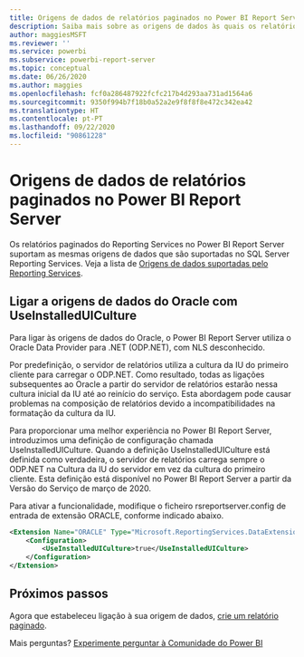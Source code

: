 ```yaml
---
title: Origens de dados de relatórios paginados no Power BI Report Server
description: Saiba mais sobre as origens de dados às quais os relatórios paginados (.rdl) podem estabelecer ligação no Power BI Report Server.
author: maggiesMSFT
ms.reviewer: ''
ms.service: powerbi
ms.subservice: powerbi-report-server
ms.topic: conceptual
ms.date: 06/26/2020
ms.author: maggies
ms.openlocfilehash: fcf0a286487922fcfc217b4d293aa731ad1564a6
ms.sourcegitcommit: 9350f994b7f18b0a52a2e9f8f8f8e472c342ea42
ms.translationtype: HT
ms.contentlocale: pt-PT
ms.lasthandoff: 09/22/2020
ms.locfileid: "90861228"
---
```

# <a name="paginated-report-data-sources--in-power-bi-report-server"></a>Origens de dados de relatórios paginados no Power BI Report Server
Os relatórios paginados do Reporting Services no Power BI Report Server suportam as mesmas origens de dados que são suportadas no SQL Server Reporting Services. Veja a lista de [Origens de dados suportadas pelo Reporting Services](/sql/reporting-services/report-data/data-sources-supported-by-reporting-services-ssrs).

## <a name="connect-to-oracle-data-sources-with-useinstalleduiculture"></a>Ligar a origens de dados do Oracle com UseInstalledUICulture

Para ligar às origens de dados do Oracle, o Power BI Report Server utiliza o Oracle Data Provider para .NET (ODP.NET), com NLS desconhecido.

Por predefinição, o servidor de relatórios utiliza a cultura da IU do primeiro cliente para carregar o ODP.NET.  Como resultado, todas as ligações subsequentes ao Oracle a partir do servidor de relatórios estarão nessa cultura inicial da IU até ao reinício do serviço.  Esta abordagem pode causar problemas na composição de relatórios devido a incompatibilidades na formatação da cultura da IU.

Para proporcionar uma melhor experiência no Power BI Report Server, introduzimos uma definição de configuração chamada UseInstalledUICulture. Quando a definição UseInstalledUICulture está definida como verdadeira, o servidor de relatórios carrega sempre o ODP.NET na Cultura da IU do servidor em vez da cultura do primeiro cliente.
Esta definição está disponível no Power BI Report Server a partir da Versão do Serviço de março de 2020.

Para ativar a funcionalidade, modifique o ficheiro rsreportserver.config de entrada de extensão ORACLE, conforme indicado abaixo.
```xml
<Extension Name="ORACLE" Type="Microsoft.ReportingServices.DataExtensions.OracleClientConnectionWrapper,Microsoft.ReportingServices.DataExtensions">
    <Configuration>
        <UseInstalledUICulture>true</UseInstalledUICulture>
    </Configuration>
</Extension>
```

## <a name="next-steps"></a>Próximos passos
Agora que estabeleceu ligação à sua origem de dados, [crie um relatório paginado](quickstart-create-paginated-report.md).  


Mais perguntas? [Experimente perguntar à Comunidade do Power BI](https://community.powerbi.com/)